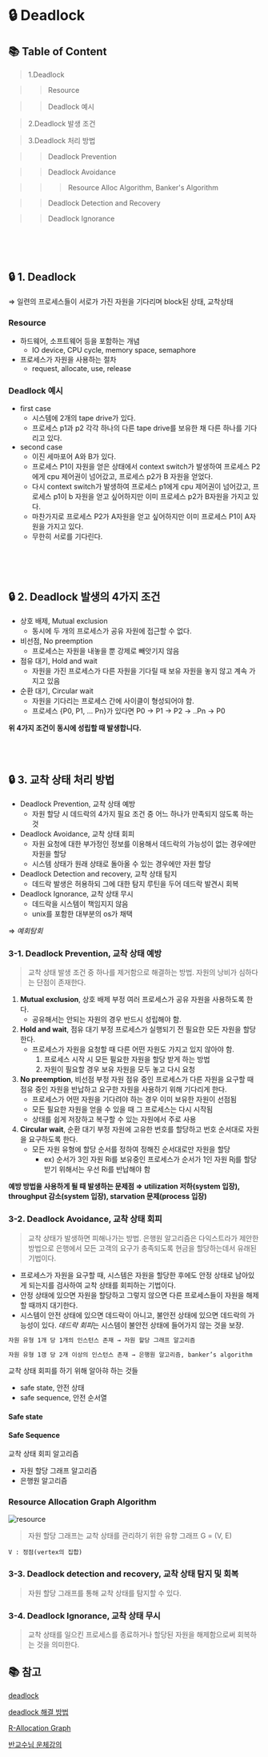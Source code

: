 # 🔒 Deadlock

## 📚 Table of Content

> 1.Deadlock

>> Resource

>> Deadlock 예시

> 2.Deadlock 발생 조건 

> 3.Deadlock 처리 방법

>> Deadlock Prevention

>> Deadlock Avoidance

>>> Resource Alloc Algorithm, Banker's Algorithm

>> Deadlock Detection and Recovery

>> Deadlock Ignorance

<br><br><br>

## 🔒 1. Deadlock

⇒ 일련의 프로세스들이 서로가 가진 자원을 기다리며 block된 상태, 교착상태

### Resource

- 하드웨어, 소프트웨어 등을 포함하는 개념
    - IO device, CPU cycle, memory space, semaphore
- 프로세스가 자원을 사용하는 절차
    - request, allocate, use, release

### Deadlock 예시

- first case
    - 시스템에 2개의 tape drive가 있다.
    - 프로세스 p1과 p2 각각 하나의 다른 tape drive를 보유한 채 다른 하나를 기다리고 있다.
- second case
    - 이진 세마포어 A와 B가 있다.
    - 프로세스 P1이 자원을 얻은 상태에서 context switch가 발생하여 프로세스 P2에게 cpu 제어권이 넘어갔고, 프로세스 p2가 B 자원을 얻었다.
    - 다시 context switch가 발생하여 프로세스 p1에게 cpu 제어권이 넘어갔고, 프로세스 p1이 b 자원을 얻고 싶어하지만 이미 프로세스 p2가 B자원을 가지고 있다.
    - 마찬가지로 프로세스 P2가 A자원을 얻고 싶어하지만 이미 프로세스 P1이 A자원을 가지고 있다.
    - 무한히 서로를 기다린다.

<br><br><br>

## 🔒 2. Deadlock 발생의 4가지 조건

- 상호 배제, Mutual exclusion
    - 동시에 두 개의 프로세스가 공유 자원에 접근할 수 없다.
- 비선점, No preemption
    - 프로세스는 자원을 내놓을 뿐 강제로 빼앗기지 않음
- 점유 대기, Hold and wait
    - 자원을 가진 프로세스가 다른 자원을 기다릴 때 보유 자원을 놓지 않고 계속 가지고 있음
- 순환 대기, Circular wait
    - 자원을 기다리는 프로세스 간에 사이클이 형성되어야 함.
    - 프로세스 {P0, P1, ... Pn}가 있다면 P0 → P1 → P2 → ..Pn → P0

**위 4가지 조건이 동시에 성립할 때 발생합니다.**

<br><br>

## 🔒 3. 교착 상태 처리 방법

- Deadlock Prevention, 교착 상태 예방
    - 자원 할당 시 데드락의 4가지 필요 조건 중 어느 하나가 만족되지 않도록 하는 것
- Deadlock Avoidance, 교착 상태 회피
    - 자원 요청에 대한 부가정인 정보를 이용해서 데드락의 가능성이 없는 경우에만 자원을 할당
    - 시스템 상태가 원래 상태로 돌아올 수 있는 경우에만 자원 할당
- Deadlock Detection and recovery, 교착 상태 탐지
    - 데드락 발생은 허용하되 그에 대한 탐지 루틴을 두어 데드락 발견시 회복
- Deadlock Ignorance, 교착 상태 무시
    - 데드락을 시스템이 책임지지 않음
    - unix를 포함한 대부분의 os가 채택

⇒ *예회탐회*

### 3-1. Deadlock Prevention, 교착 상태 예방

> 교착 상태 발생 조건 중 하나를 제거함으로 해결하는 방법. 자원의 낭비가 심하다는 단점이 존재한다.
> 
1. **Mutual exclusion**, 상호 배제 부정 여러 프로세스가 공유 자원을 사용하도록 한다.
    - 공유해서는 안되는 자원의 경우 반드시 성립해야 함.
2. **Hold and wait**, 점유 대기 부정 프로세스가 실행되기 전 필요한 모든 자원을 할당한다.
    - 프로세스가 자원을 요청할 때 다른 어떤 자원도 가지고 있지 않아야 함.
        1. 프로세스 시작 시 모든 필요한 자원을 할당 받게 하는 방법
        2. 자원이 필요할 경우 보유 자원을 모두 놓고 다시 요청
3. **No preemption**, 비선점 부정 자원 점유 중인 프로세스가 다른 자원을 요구할 때 점유 중인 자원을 반납하고 요구한 자원을 사용하기 위해 기다리게 한다.
    - 프로세스가 어떤 자원을 기다려야 하는 경우 이미 보유한 자원이 선점됨
    - 모든 필요한 자원을 얻을 수 있을 때 그 프로세스는 다시 시작됨
    - 상태를 쉽게 저장하고 복구할 수 있는 자원에서 주로 사용
4. **Circular wait**, 순환 대기 부정 자원에 고유한 번호를 할당하고 번호 순서대로 자원을 요구하도록 한다.
    - 모든 자원 유형에 할당 순서를 정하여 정해진 순서대로만 자원을 할당
        - ex) 순서가 3인 자원 Ri를 보유중인 프로세스가 순서가 1인 자원 Rj를 할당 받기 위해서는 우선 Ri를 반납해야 함

**예방 방법을 사용하게 될 때 발생하는 문제점 ⇒ utilization 저하(system 입장), throughput 감소(system 입장), starvation 문제(process 입장)**

### 3-2. Deadlock Avoidance, 교착 상태 회피

> 교착 상태가 발생하면 피해나가는 방법. 은행원 알고리즘은 다익스트라가 제안한 방법으로 은행에서 모든 고객의 요구가 충족되도록 현금을 할당하는데서 유래된 기법이다.
> 
- 프로세스가 자원을 요구할 때, 시스템은 자원을 할당한 후에도 안정 상태로 남아있게 되는지를 검사하여 교착 상태를 회피하는 기법이다.
- 안정 상태에 있으면 자원을 할당하고 그렇지 않으면 다른 프로세스들이 자원을 해제할 때까지 대기한다.
- 시스템이 안전 상태에 있으면 데드락이 아니고, 불안전 상태에 있으면 데드락의 가능성이 있다. *데드락 회피*는 시스템이 불안전 상태에 들어가지 않는 것을 보장.

```markdown
자원 유형 1개 당 1개의 인스턴스 존재 → 자원 할당 그래프 알고리즘

자원 유형 1갱 당 2개 이상의 인스턴스 존재 → 은행원 알고리즘, banker’s algorithm
```

교착 상태 회피를 하기 위해 알아햐 하는 것들

- safe state, 안전 상태
- safe sequence, 안전 순서열

#### Safe state

#### Safe Sequence


교착 상태 회피 알고리즘

- 자원 할당 그래프 알고리즘
- 은행원 알고리즘

### Resource Allocation Graph Algorithm

![resource](img/deadlock/RG.png)

> 자원 할당 그래프는 교착 상태를 관리하기 위한 유향 그래프
G = (V, E)
```
V : 정점(vertex의 집합)
```


### 3-3. Deadlock detection and recovery, 교착 상태 탐지 및 회복

> 자원 할당 그래프를 통해 교착 상태를 탐지할 수 있다.


### 3-4. Deadlock Ignorance, 교착 상태 무시

> 교착 상태를 일으킨 프로세스를 종료하거나 할당된 자원을 해제함으로써 회복하는 것을 의미한다.






## 📚 참고

[deadlock](https://github.com/WooVictory/Ready-For-Tech-Interview/blob/master/Operating%20System/%EA%B5%90%EC%B0%A9%EC%83%81%ED%83%9C(DeadLock).md)

[deadlock 해결 방법](https://github.com/pjy1368/operating-system-study/blob/main/%ED%95%99%EC%8A%B5%20%EB%82%B4%EC%9A%A9/%EC%A7%84%EC%98%81_Deadlock%201%20%26%202.md)

[R-Allocation Graph](https://m.blog.naver.com/PostView.naver?isHttpsRedirect=true&blogId=three_letter&logNo=220380867227)

[반교수님 운체강의](http://www.kocw.net/home/search/kemView.do?kemId=1226304&ar=relateCourse)
